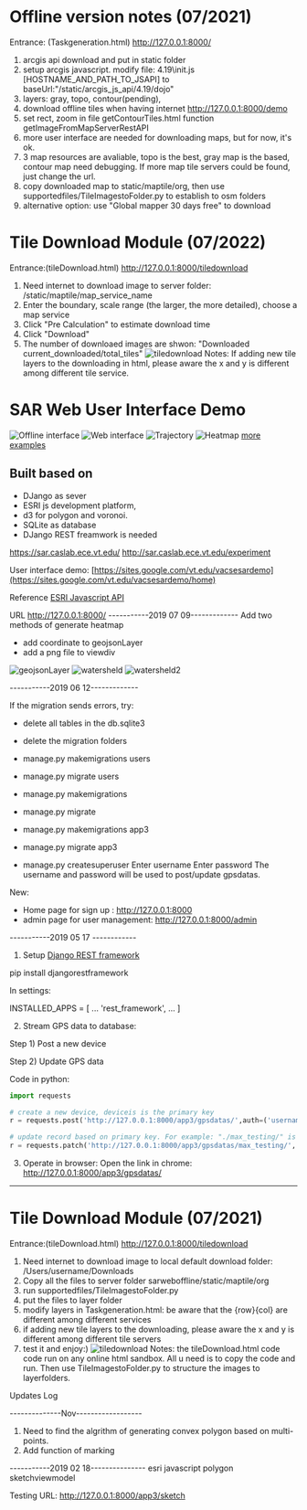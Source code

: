# Offline version notes (07/2021)
Entrance: (Taskgeneration.html) http://127.0.0.1:8000/
1. arcgis api download and put in static folder
2. setup arcgis javascript. modify file: 4.19\init.js [HOSTNAME_AND_PATH_TO_JSAPI] to baseUrl:"/static/arcgis_js_api/4.19/dojo"
3. layers: gray, topo, contour(pending),  
4. download offline tiles when having internet  http://127.0.0.1:8000/demo
5. set rect, zoom in file getContourTiles.html function getImageFromMapServerRestAPI
6. more user interface are needed for downloading maps, but for now, it's ok.
7. 3 map resources are avaliable, topo is the best, gray map is the based, contour map need debugging. If more map tile servers could be found, just change the url.
8. copy downloaded map to  static/maptile/org, then use supportedfiles/TileImagestoFolder.py to establish to osm folders
8. alternative option: use "Global mapper 30 days free" to download


# Tile Download Module (07/2022)
Entrance:(tileDownload.html) http://127.0.0.1:8000/tiledownload
1. Need internet to download image to server folder: /static/maptile/map_service_name
2. Enter the boundary, scale range (the larger, the more detailed), choose a map service
3. Click "Pre Calculation" to estimate download time
4. Click "Download"
5. The number of downloaed images are shwon: "Downloaded current_downloaded/total_tiles"
![tiledownload](screen/tiledownload.png)
Notes: If adding new tile layers to the downloading in html, please aware the x and y is different among different tile service.

# SAR Web User Interface Demo
![Offline interface](screen/offline.png)
![Web interface](screen/taskassign.png)
![Trajectory](screen/trajectory.gif)
![Heatmap](screen/trail_hiker1_heatmap.gif)
[more examples](screen/)
## Built based on
- DJango as sever
- ESRI js development platform,
- d3 for polygon and voronoi.
- SQLite as database
- DJango REST freamwork is needed

https://sar.caslab.ece.vt.edu/
http://sar.caslab.ece.vt.edu/experiment

User interface demo: [https://sites.google.com/vt.edu/vacsesardemo](https://sites.google.com/vt.edu/vacsesardemo/home)

Reference
[ESRI Javascript API](https://developers.arcgis.com/javascript/latest/api-reference/esri-views-View.html#width)

URL
http://127.0.0.1:8000/
-----------2019 07 09-------------
Add two methods of generate heatmap
- add coordinate to geojsonLayer
- add a png file to viewdiv

![geojsonLayer](screen/heatmap_esri.png)
![watersheld](screen/watersheld.png)
![watersheld2](screen/watersheld2.png)

-----------2019 06 12-------------

If the migration sends errors, try:
- delete all tables in the db.sqlite3
- delete the migration folders
- manage.py makemigrations users
- manage.py migrate users

- manage.py makemigrations
- manage.py migrate

- manage.py makemigrations app3
- manage.py migrate app3

- manage.py createsuperuser
Enter username
Enter password
The username and password will be used to post/update gpsdatas.

New:
- Home page for sign up : http://127.0.0.1:8000
- admin page for user management:  http://127.0.0.1:8000/admin

-----------2019 05 17 ------------
1. Setup
[Django REST framework](https://www.django-rest-framework.org/tutorial/quickstart/)

pip install djangorestframework

In settings:

INSTALLED_APPS = [
    ...
    'rest_framework',
    ...
]

2. Stream GPS data to database:

Step 1) Post a new device

Step 2) Update GPS data

Code in python:  
```python
import requests

# create a new device, deviceis is the primary key
r = requests.post('http://127.0.0.1:8000/app3/gpsdatas/',auth=('username','password'), data = {'deviceid':'max_testing', 'taskid':'sar_put2','gpsdata':'{"gps":["stamp":004,"lat":-81,"log":37]}'})

# update record based on primary key. For example: "./max_testing/" is added as pk
r = requests.patch('http://127.0.0.1:8000/app3/gpsdatas/max_testing/', auth=('username','password'), data = {'deviceid':'max_testing', 'taskid':'sar_put2','gpsdata':'{"gps":["stamp":004,"lat":-80,"log":38]}'})
```

3. Operate in browser:
Open the link in chrome: http://127.0.0.1:8000/app3/gpsdatas/


-------------------------------
# Tile Download Module (07/2021)
Entrance:(tileDownload.html) http://127.0.0.1:8000/tiledownload
1. Need internet to download image to local default download folder: ‪/Users/username/Downloads
2. Copy all the files to server folder sarweboffline/static/maptile/org
3. run supportedfiles/TileImagestoFolder.py
4. put the files to layer folder
5. modify layers in Taskgeneration.html: be aware that the {row}{col} are different among different services
6. if adding new tile layers to the downloading, please aware the x and y is different among different tile servers
7. test it and enjoy:)
![tiledownload](screen/tiledownload.png)
Notes: the tileDownload.html code code run on any online html sandbox. All u need is to copy the code and run. Then use TileImagestoFolder.py to structure the images to layerfolders.


Updates Log

--------------Nov------------------
1. Need to find the algrithm of generating convex polygon based on multi-points.
2. Add function of marking

-----------2019 02 18---------------
esri javascript
polygon
sketchviewmodel

Testing URL: http://127.0.0.1:8000/app3/sketch
